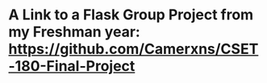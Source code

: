 # A Link to a Flask Group Project from my Freshman year: https://github.com/Camerxns/CSET-180-Final-Project
